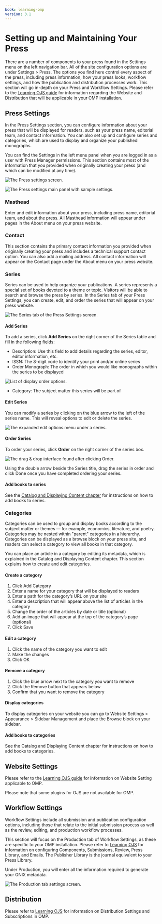 ```yaml
---
book: learning-omp
version: 3.1
---
```

# Setting up and Maintaining Your Press

There are a number of components to your press found in the Settings menu on the left navigation bar. All of the site configuration options are under Settings > Press. The options you find here control every aspect of the press, including press information, how your press looks, workflow settings, and how the publication and distribution processes work. This section will go in-depth on your Press and Workflow Settings. Please refer to the [Learning OJS guide](https://docs.pkp.sfu.ca/learning-ojs/en/) for information regarding the Website and Distribution that will be applicable in your OMP installation.

## Press Settings

In the Press Settings section, you can configure information about your press that will be displayed for readers, such as your press name, editorial team, and contact information. You can also set up and configure series and categories, which are used to display and organize your published monographs.

You can find the Settings in the left menu panel when you are logged in as a user with Press Manager permissions. This section contains most of the information that you provided when originally creating your press (and which can be modified at any time). 

![The Press settings screen.](./assets/learning_omp-press_setup.png)

![The Press settings main panel with sample settings.](./assets/learning_omp-press_setup_2.png)

### Masthead

Enter and edit information about your press, including press name, editorial team, and about the press. All Masthead information will appear under pages in the About menu on your press website.

### Contact

This section contains the primary contact information you provided when originally creating your press and includes a technical support contact option. You can also add a mailing address. All contact information will appear on the Contact page under the About menu on your press website.

### Series

Series can be used to help organize your publications. A series represents a special set of books devoted to a theme or topic. Visitors will be able to search and browse the press by series. In the Series tab of your Press Settings, you can create, edit, and order the series that will appear on your press website.

![The Series tab of the Press Settings screen.](./assets/learning_omp-press_setup-series.png)

#### Add Series

To add a series, click **Add Series**  on the right corner of the Series table and fill in the following fields:

* Description: Use this field to add details regarding the series, editor, editor information, etc.
* ISSN: The 8-digit code to identify your print and/or online series 
* Order Monograph: The order in which you would like monographs within the series to be displayed

![List of display order options.](./assets/learning_omp-press_setup-mono_order.png)

* Category: The subject matter this series will be part of

#### Edit Series

You can modify a series by clicking on the blue arrow to the left of the series name. This will reveal options to edit or delete the series.

![The expanded edit options menu under a series.](./assets/learning_omp-press_setup-series.png)

#### Order Series

To order your series, click **Order** on the right corner of the series box. 

![The drag & drop interface found after clicking Order.](./assets/learning_omp-press_setup-order_series.png)

Using the double arrow beside the Series title, drag the series in order and click Done once you have completed ordering your series. 

#### Add books to series

See the [Catalog and Displaying Content chapter](./catalog-management.md) for instructions on how to add books to series.

### Categories

Categories can be used to group and display books according to the subject matter or themes — for example, economics, literature, and poetry. Categories may be nested within "parent" categories in a hierarchy. Categories can be displayed as a browse block on your press site, and readers can select a category to view all books in that category.

You can place an article in a category by editing its metadata, which is explained in the Catalog and Displaying Content chapter. This section explains how to create and edit categories.

#### Create a category

1. Click Add Category
2. Enter a name for your category that will be displayed to readers
3. Enter a path for the category’s URL on your site
4. Enter a description that will appear above the list of articles in the category
5. Change the order of the articles by date or title (optional)
6. Add an image that will appear at the top of the category’s page (optional)
7. Click Save

#### Edit a category

1. Click the name of the category you want to edit
2. Make the changes
3. Click OK

#### Remove a category

1. Click the blue arrow next to the category you want to remove
2. Click the Remove button that appears below
3. Confirm that you want to remove the category

#### Display categories

To display categories on your website you can go to Website Settings > Appearance > Sidebar Management and place the Browse block on your sidebar.

#### Add books to categories

See the Catalog and Displaying Content chapter for instructions on how to add books to categories.

## Website Settings

Please refer to the [Learning OJS guide](https://docs.pkp.sfu.ca/learning-ojs/en/) for information on Website Setting applicable to OMP. 

Please note that some plugins for OJS are not available for OMP.

## Workflow Settings

Workflow Settings include all submission and publication configuration options, including those that relate to the initial submission process as well as the review, editing, and production workflow processes. 


This section will focus on the Production tab of Workflow Settings, as these are specific to your OMP installation. Please refer to [Learning OJS](https://docs.pkp.sfu.ca/learning-ojs/en/) for information on configuring Components, Submissions, Review, Press Library, and Emails. The Publisher Library is the journal equivalent to your Press Library. 

Under Production, you will enter all the information required to generate your ONIX metadata.

![The Production tab settings screen.](./assets/learning_omp-workflow_setting-ONIX.png)

## Distribution

Please refer to [Learning OJS](https://docs.pkp.sfu.ca/learning-ojs/en/) for information on Distribution Settings and Subscriptions in OMP.

